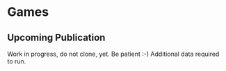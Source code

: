 # Games
## Upcoming Publication
Work in progress, do not clone, yet. Be patient :-) Additional data required to run.

